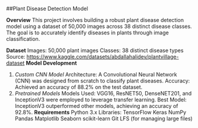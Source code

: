 ##Plant Disease Detection Model

**Overview**
This project involves building a robust plant disease detection model using a dataset of 50,000 images across 38 distinct disease classes. The goal is to accurately identify diseases in plants through image classification.

**Dataset**
Images: 50,000 plant images
Classes: 38 distinct disease types
Source: https://www.kaggle.com/datasets/abdallahalidev/plantvillage-dataset
**Model Development**
1. *Custom CNN Model*
Architecture: A Convolutional Neural Network (CNN) was designed from scratch to classify plant diseases.
Accuracy: Achieved an accuracy of 88.2% on the test dataset.
2. *Pretrained Models*
Models Used: VGG16, ResNET50, DenseNET201, and InceptionV3 were employed to leverage transfer learning.
Best Model: InceptionV3 outperformed other models, achieving an accuracy of 92.8%.
**Requirements**
Python 3.x
Libraries:
TensorFlow
Keras
NumPy
Pandas
Matplotlib
Seaborn
scikit-learn
Git LFS (for managing large files)
